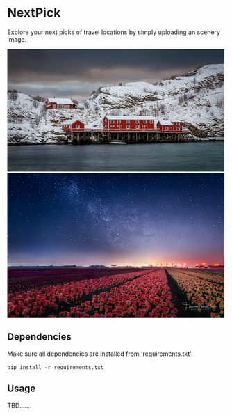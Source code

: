 # NextPick
Explore your next picks of travel locations by simply uploading
 an scenery image.
 
![snow](/static_img/49770197542.jpg)
![field](/static_img/49826303651.jpg)
 
 ## Dependencies
Make sure all dependencies are installed from 'requirements.txt'. 
```
pip install -r requirements.txt
```

## Usage
TBD.......